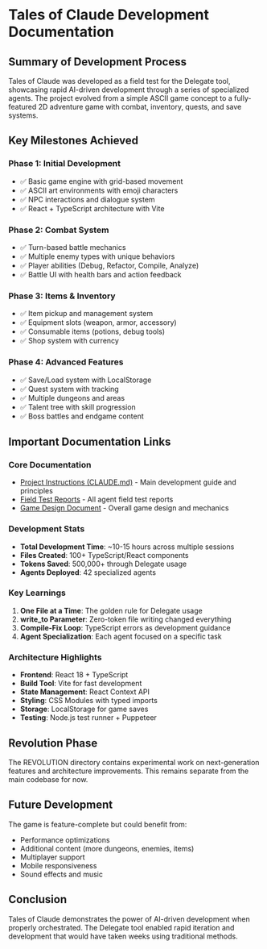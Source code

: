 # Tales of Claude Development Documentation

## Summary of Development Process

Tales of Claude was developed as a field test for the Delegate tool, showcasing rapid AI-driven development through a series of specialized agents. The project evolved from a simple ASCII game concept to a fully-featured 2D adventure game with combat, inventory, quests, and save systems.

## Key Milestones Achieved

### Phase 1: Initial Development
- ✅ Basic game engine with grid-based movement
- ✅ ASCII art environments with emoji characters
- ✅ NPC interactions and dialogue system
- ✅ React + TypeScript architecture with Vite

### Phase 2: Combat System
- ✅ Turn-based battle mechanics
- ✅ Multiple enemy types with unique behaviors
- ✅ Player abilities (Debug, Refactor, Compile, Analyze)
- ✅ Battle UI with health bars and action feedback

### Phase 3: Items & Inventory
- ✅ Item pickup and management system
- ✅ Equipment slots (weapon, armor, accessory)
- ✅ Consumable items (potions, debug tools)
- ✅ Shop system with currency

### Phase 4: Advanced Features
- ✅ Save/Load system with LocalStorage
- ✅ Quest system with tracking
- ✅ Multiple dungeons and areas
- ✅ Talent tree with skill progression
- ✅ Boss battles and endgame content

## Important Documentation Links

### Core Documentation
- [Project Instructions (CLAUDE.md)](/CLAUDE.md) - Main development guide and principles
- [Field Test Reports](/.claude/field-test-reports/) - All agent field test reports
- [Game Design Document](/docs/game/GAME_DESIGN.md) - Overall game design and mechanics

### Development Stats
- **Total Development Time**: ~10-15 hours across multiple sessions
- **Files Created**: 100+ TypeScript/React components
- **Tokens Saved**: 500,000+ through Delegate usage
- **Agents Deployed**: 42 specialized agents

### Key Learnings
1. **One File at a Time**: The golden rule for Delegate usage
2. **write_to Parameter**: Zero-token file writing changed everything
3. **Compile-Fix Loop**: TypeScript errors as development guidance
4. **Agent Specialization**: Each agent focused on a specific task

### Architecture Highlights
- **Frontend**: React 18 + TypeScript
- **Build Tool**: Vite for fast development
- **State Management**: React Context API
- **Styling**: CSS Modules with typed imports
- **Storage**: LocalStorage for game saves
- **Testing**: Node.js test runner + Puppeteer

## Revolution Phase

The REVOLUTION directory contains experimental work on next-generation features and architecture improvements. This remains separate from the main codebase for now.

## Future Development

The game is feature-complete but could benefit from:
- Performance optimizations
- Additional content (more dungeons, enemies, items)
- Multiplayer support
- Mobile responsiveness
- Sound effects and music

## Conclusion

Tales of Claude demonstrates the power of AI-driven development when properly orchestrated. The Delegate tool enabled rapid iteration and development that would have taken weeks using traditional methods.
